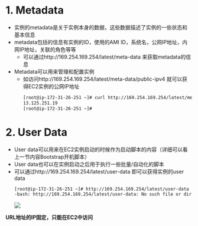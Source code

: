 # 1. Metadata
- 实例的metadata是关于实例本身的数据，这些数据描述了实例的一些状态和基本信息
- metadata包括的信息有实例的ID，使用的AMI ID，系统名，公网IP地址，内网IP地址，关联的角色等等
  - 可以通过http://169.254.169.254/latest/meta-data 来获取metadata的信息
- Metadata可以用来管理和配置实例
  - 如访问http://169.254.169.254/latest/meta-data/public-ipv4 就可以获得EC2实例的公网IP地址
    ```sh
    [root@ip-172-31-26-251 ~]# curl http://169.254.169.254/latest/meta-data/public-ipv4
    13.125.251.19
    [root@ip-172-31-26-251 ~]#
    ```
# 2. User Data
- User data可以用来在EC2实例启动的时候作为启动脚本的内容（详细可以看上一节内容Bootstrap开机脚本）
- User data也可以在实例启动之后用于执行一些批量/自动化的脚本
- 可以通过http://169.254.169.254/latest/user-data 即可以获得实例的user data
  ```sh
  [root@ip-172-31-26-251 ~]# http://169.254.169.254/latest/user-data
  -bash: http://169.254.169.254/latest/user-data: No such file or directory
  ```
  ![](https://cdnstatic.iteablue.com/iteablue-production-data/wp-content/uploads/2018/04/ec2-user-data.jpg)
  
**URL地址的IP固定，只能在EC2中访问**
